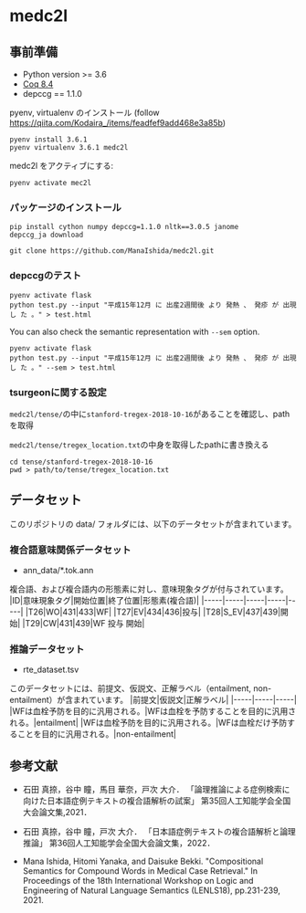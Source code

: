 # medc2l

## 事前準備
- Python version >= 3.6
- [Coq 8.4](https://github.com/verypluming/flask_sts/tree/master/ccg2lambda/install_coq.md)
- depccg == 1.1.0

pyenv, virtualenv のインストール (follow https://qiita.com/Kodaira_/items/feadfef9add468e3a85b)
```
pyenv install 3.6.1
pyenv virtualenv 3.6.1 medc2l
```

medc2l をアクティブにする:
```
pyenv activate mec2l
```

### パッケージのインストール
```
pip install cython numpy depccg=1.1.0 nltk==3.0.5 janome
depccg_ja download
```
```
git clone https://github.com/ManaIshida/medc2l.git
```

### depccgのテスト
```
pyenv activate flask
python test.py --input "平成15年12月 に 出産2週間後 より 発熱 、 発疹 が 出現 し た 。" > test.html
```

You can also check the semantic representation with `--sem` option.
```
pyenv activate flask
python test.py --input "平成15年12月 に 出産2週間後 より 発熱 、 発疹 が 出現 し た 。" --sem > test.html
```

### tsurgeonに関する設定

`medc2l/tense/`の中に`stanford-tregex-2018-10-16`があることを確認し、pathを取得

`medc2l/tense/tregex_location.txt`の中身を取得したpathに書き換える
```
cd tense/stanford-tregex-2018-10-16
pwd > path/to/tense/tregex_location.txt
```

## データセット
このリポジトリの data/ フォルダには、以下のデータセットが含まれています。

### 複合語意味関係データセット
- ann_data/*.tok.ann

複合語、および複合語内の形態素に対し、意味現象タグが付与されています。
|ID|意味現象タグ|開始位置|終了位置|形態素(複合語)|
|-----|-----|-----|-----|-----|
|T26|WO|431|433|WF|
|T27|EV|434|436|投与|
|T28|S_EV|437|439|開始|
|T29|CW|431|439|WF 投与 開始|


### 推論データセット
- rte_dataset.tsv

このデータセットには、前提文、仮説文、正解ラベル（entailment, non-entailment）が含まれています。
|前提文|仮説文|正解ラベル|
|-----|-----|-----|
|WFは血栓予防を目的に汎用される。|WFは血栓を予防することを目的に汎用される。|entailment|
|WFは血栓予防を目的に汎用される。|WFは血栓だけ予防することを目的に汎用される。|non-entailment|


## 参考文献
- 石田 真捺，谷中 瞳，馬目 華奈，戸次 大介．
「論理推論による症例検索に向けた日本語症例テキストの複合語解析の試案」
第35回人工知能学会全国大会論文集,2021．

- 石田 真捺，谷中 瞳，戸次 大介．
「日本語症例テキストの複合語解析と論理推論」
第36回人工知能学会全国大会論文集，2022．

- Mana Ishida, Hitomi Yanaka, and Daisuke Bekki.
"Compositional Semantics for Compound Words in Medical Case Retrieval."
In Proceedings of the 18th International Workshop on Logic and Engineering of Natural Language Semantics (LENLS18), pp.231-239, 2021.
